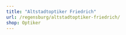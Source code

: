```yaml
---
title: "Altstadtoptiker Friedrich"
url: /regensburg/altstadtoptiker-friedrich/
shop: Optiker
---
```

